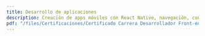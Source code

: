 ```yaml
---
title: Desarrollo de aplicaciones
description: Creación de apps móviles con React Native, navegación, consumo de APIs y despliegue multiplataforma.
pdf: "/files/Certificaciones/Certificado Carrera Desarrollador Front-end React js.png"
---
```

